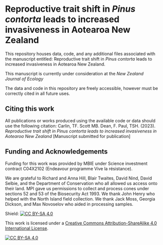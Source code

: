 # Reproductive trait shift in *Pinus contorta* leads to increased invasiveness in Aotearoa New Zealand

This repository houses data, code, and any additional files associated with the manuscript entitled: Reproductive trait shift in *Pinus contorta* leads to increased invasiveness in Aotearoa New Zealand.

This manuscript is currently under consideration at the *New Zealand Journal of Ecology*

The data and code in this repository are freely accessible, however must be correctly cited in all future uses.

## Citing this work

All publications or works produced using the available code or data should use the following citation:
Carlin, TF. Scott MB. Dean, F. Paul, TSH. (2023). *Reproductive trait shift in *Pinus contorta* leads to increased invasiveness in Aotearoa New Zealand* [Manuscript submitted for publication]

## Funding and Acknowledgements
Funding for this work was provided by MBIE under Science investment contract C04X2102 (Endeavour programme Vive la résistance).

We are grateful to Richard and Anna Hill, Blair Twaites, David Nind, David Selbie, and the Department of Conservation who all allowed us access onto their land. MPI gave us permissions to collect and process cones under sections 52 and 53 of the Biosecurity Act 1993. We thank John Henry who helped with the North Island field collection. We thank Jack Moss, Georgia Dickson, and Max Novoselov who aided in processing samples. 

Shield: [![CC BY-SA 4.0][cc-by-sa-shield]][cc-by-sa]

This work is licensed under a
[Creative Commons Attribution-ShareAlike 4.0 International License][cc-by-sa].

[![CC BY-SA 4.0][cc-by-sa-image]][cc-by-sa]

[cc-by-sa]: http://creativecommons.org/licenses/by-sa/4.0/
[cc-by-sa-image]: https://licensebuttons.net/l/by-sa/4.0/88x31.png
[cc-by-sa-shield]: https://img.shields.io/badge/License-CC%20BY--SA%204.0-lightgrey.svg
